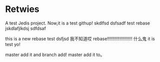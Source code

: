 # Retwies
A test Jedis project.
Now,it is a test githup!
skdlfsd
dsfsadf
test rebase
jskdlafjlkdsj
sdfdsaf

this is a new rebase
test dsfjsd
我不知道哎
rebase!!!!!!!!!!!!!!!!!!!!
什么鬼
it is test yo!

master add it and branch add!
master add it to。
